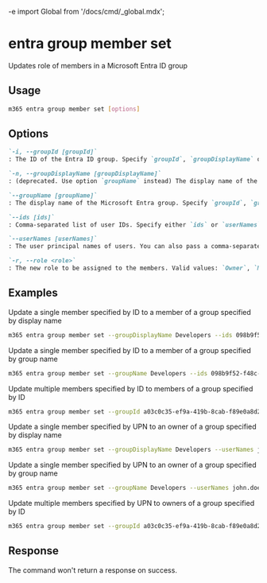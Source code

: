 -e <!-- DISCLAIMER: All secrets, passwords, and sensitive values in this document are examples only and not real credentials. -->
import Global from '/docs/cmd/_global.mdx';

# entra group member set

Updates role of members in a Microsoft Entra ID group

## Usage

```sh
m365 entra group member set [options]
```

## Options

```md definition-list
`-i, --groupId [groupId]`
: The ID of the Entra ID group. Specify `groupId`, `groupDisplayName` or `groupName` but not multiple.

`-n, --groupDisplayName [groupDisplayName]`
: (deprecated. Use option `groupName` instead) The display name of the Entra ID group. Specify `groupId`, `groupDisplayName` or `groupName` but not multiple.

`--groupName [groupName]`
: The display name of the Microsoft Entra group. Specify `groupId`, `groupDisplayName` or `groupName` but not multiple.

`--ids [ids]`
: Comma-separated list of user IDs. Specify either `ids` or `userNames` but not both.

`--userNames [userNames]`
: The user principal names of users. You can also pass a comma-separated list of UPNs. Specify either `ids` or `userNames` but not both.

`-r, --role <role>`
: The new role to be assigned to the members. Valid values: `Owner`, `Member`.
```

<Global />

## Examples

Update a single member specified by ID to a member of a group specified by display name

```sh
m365 entra group member set --groupDisplayName Developers --ids 098b9f52-f48c-4401-819f-29c33794c3f5 --role Member
```

Update a single member specified by ID to a member of a group specified by group name

```sh
m365 entra group member set --groupName Developers --ids 098b9f52-f48c-4401-819f-29c33794c3f5 --role Member
```

Update multiple members specified by ID to members of a group specified by ID

```sh
m365 entra group member set --groupId a03c0c35-ef9a-419b-8cab-f89e0a8d2d2a --ids "098b9f52-f48c-4401-819f-29c33794c3f5,f1e06e31-3abf-4746-83c2-1513d71f38b8" --role Member
```

Update a single member specified by UPN to an owner of a group specified by display name

```sh
m365 entra group member set --groupDisplayName Developers --userNames john.doe@contoso.com --role Owner
```

Update a single member specified by UPN to an owner of a group specified by group name

```sh
m365 entra group member set --groupName Developers --userNames john.doe@contoso.com --role Owner
```

Update multiple members specified by UPN to owners of a group specified by ID

```sh
m365 entra group member set --groupId a03c0c35-ef9a-419b-8cab-f89e0a8d2d2a --userNames "john.doe@contoso.com,adele.vance@contoso.com" --role Owner
```

## Response

The command won't return a response on success.
